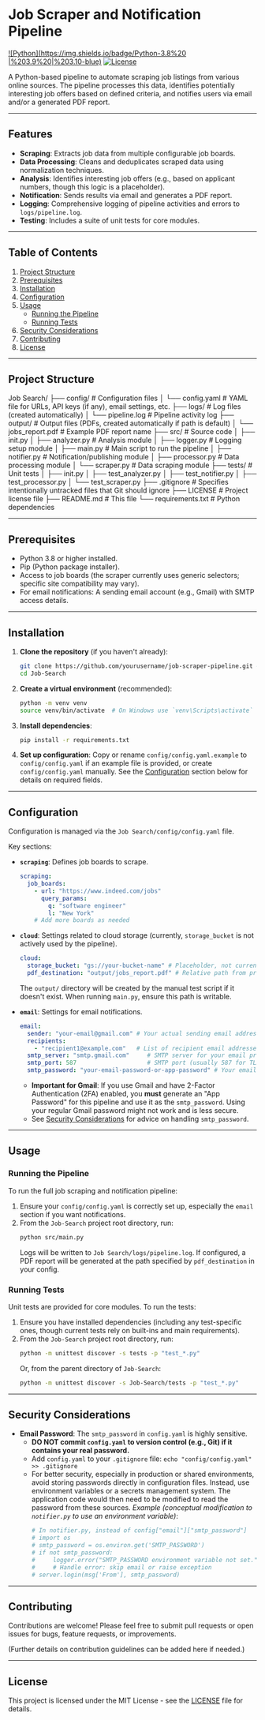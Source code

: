 # Job Scraper and Notification Pipeline

[![Python](https://img.shields.io/badge/Python-3.8%20 |%203.9%20|%203.10-blue)](https://www.python.org/)
[![License](https://img.shields.io/badge/License-MIT-green)](LICENSE)

A Python-based pipeline to automate scraping job listings from various online sources. The pipeline processes this data, identifies potentially interesting job offers based on defined criteria, and notifies users via email and/or a generated PDF report.

---

## Features

- **Scraping**: Extracts job data from multiple configurable job boards.
- **Data Processing**: Cleans and deduplicates scraped data using normalization techniques.
- **Analysis**: Identifies interesting job offers (e.g., based on applicant numbers, though this logic is a placeholder).
- **Notification**: Sends results via email and generates a PDF report.
- **Logging**: Comprehensive logging of pipeline activities and errors to `logs/pipeline.log`.
- **Testing**: Includes a suite of unit tests for core modules.

---

## Table of Contents

1.  [Project Structure](#project-structure)
2.  [Prerequisites](#prerequisites)
3.  [Installation](#installation)
4.  [Configuration](#configuration)
5.  [Usage](#usage)
    *   [Running the Pipeline](#running-the-pipeline)
    *   [Running Tests](#running-tests)
6.  [Security Considerations](#security-considerations)
7.  [Contributing](#contributing)
8.  [License](#license)

---

## Project Structure

Job Search/ ├── config/ # Configuration files │ └── config.yaml # YAML file for URLs, API keys (if any), email settings, etc. ├── logs/ # Log files (created automatically) │ └── pipeline.log # Pipeline activity log ├── output/ # Output files (PDFs, created automatically if path is default) │ └── jobs_report.pdf # Example PDF report name ├── src/ # Source code │ ├── init.py │ ├── analyzer.py # Analysis module │ ├── logger.py # Logging setup module │ ├── main.py # Main script to run the pipeline │ ├── notifier.py # Notification/publishing module │ ├── processor.py # Data processing module │ └── scraper.py # Data scraping module ├── tests/ # Unit tests │ ├── init.py │ ├── test_analyzer.py │ ├── test_notifier.py │ ├── test_processor.py │ └── test_scraper.py ├── .gitignore # Specifies intentionally untracked files that Git should ignore ├── LICENSE # Project license file ├── README.md # This file └── requirements.txt # Python dependencies


---

## Prerequisites

- Python 3.8 or higher installed.
- Pip (Python package installer).
- Access to job boards (the scraper currently uses generic selectors; specific site compatibility may vary).
- For email notifications: A sending email account (e.g., Gmail) with SMTP access details.

---

## Installation

1.  **Clone the repository** (if you haven't already):
    ```bash
    git clone https://github.com/yourusername/job-scraper-pipeline.git # Replace with your repo URL
    cd Job-Search 
    ```

2.  **Create a virtual environment** (recommended):
    ```bash
    python -m venv venv
    source venv/bin/activate  # On Windows use `venv\Scripts\activate`
    ```

3.  **Install dependencies**:
    ```bash
    pip install -r requirements.txt
    ```

4.  **Set up configuration**: Copy or rename `config/config.yaml.example` to `config/config.yaml` if an example file is provided, or create `config/config.yaml` manually. See the [Configuration](#configuration) section below for details on required fields.

---

## Configuration

Configuration is managed via the `Job Search/config/config.yaml` file.

Key sections:

-   **`scraping`**: Defines job boards to scrape.
    ```yaml
    scraping:
      job_boards:
        - url: "https://www.indeed.com/jobs"
          query_params:
            q: "software engineer"
            l: "New York"
        # Add more boards as needed
    ```

-   **`cloud`**: Settings related to cloud storage (currently, `storage_bucket` is not actively used by the pipeline).
    ```yaml
    cloud:
      storage_bucket: "gs://your-bucket-name" # Placeholder, not currently used
      pdf_destination: "output/jobs_report.pdf" # Relative path from project root for the PDF report
    ```
    The `output/` directory will be created by the manual test script if it doesn't exist. When running `main.py`, ensure this path is writable.

-   **`email`**: Settings for email notifications.
    ```yaml
    email:
      sender: "your-email@gmail.com" # Your actual sending email address
      recipients:
        - "recipient1@example.com"   # List of recipient email addresses
      smtp_server: "smtp.gmail.com"     # SMTP server for your email provider
      smtp_port: 587                    # SMTP port (usually 587 for TLS, 465 for SSL)
      smtp_password: "your-email-password-or-app-password" # Your email password or App Password
    ```
    *   **Important for Gmail**: If you use Gmail and have 2-Factor Authentication (2FA) enabled, you **must** generate an "App Password" for this pipeline and use it as the `smtp_password`. Using your regular Gmail password might not work and is less secure.
    *   See [Security Considerations](#security-considerations) for advice on handling `smtp_password`.

---

## Usage

### Running the Pipeline

To run the full job scraping and notification pipeline:

1.  Ensure your `config/config.yaml` is correctly set up, especially the `email` section if you want notifications.
2.  From the `Job-Search` project root directory, run:
    ```bash
    python src/main.py
    ```
    Logs will be written to `Job Search/logs/pipeline.log`.
    If configured, a PDF report will be generated at the path specified by `pdf_destination` in your config.

### Running Tests

Unit tests are provided for core modules. To run the tests:

1.  Ensure you have installed dependencies (including any test-specific ones, though current tests rely on built-ins and main requirements).
2.  From the `Job-Search` project root directory, run:
    ```bash
    python -m unittest discover -s tests -p "test_*.py"
    ```
    Or, from the parent directory of `Job-Search`:
    ```bash
    python -m unittest discover -s Job-Search/tests -p "test_*.py"
    ```

---

## Security Considerations

-   **Email Password**: The `smtp_password` in `config.yaml` is highly sensitive.
    -   **DO NOT commit `config.yaml` to version control (e.g., Git) if it contains your real password.**
    -   Add `config.yaml` to your `.gitignore` file: `echo "config/config.yaml" >> .gitignore`
    -   For better security, especially in production or shared environments, avoid storing passwords directly in configuration files. Instead, use environment variables or a secrets management system. The application code would then need to be modified to read the password from these sources.
        *Example (conceptual modification to `notifier.py` to use an environment variable)*:
        ```python
        # In notifier.py, instead of config["email"]["smtp_password"]
        # import os
        # smtp_password = os.environ.get('SMTP_PASSWORD')
        # if not smtp_password:
        #     logger.error("SMTP_PASSWORD environment variable not set.")
        #     # Handle error: skip email or raise exception
        # server.login(msg['From'], smtp_password)
        ```

---

## Contributing

Contributions are welcome! Please feel free to submit pull requests or open issues for bugs, feature requests, or improvements.

(Further details on contribution guidelines can be added here if needed.)

---

## License

This project is licensed under the MIT License - see the [LICENSE](LICENSE) file for details.
